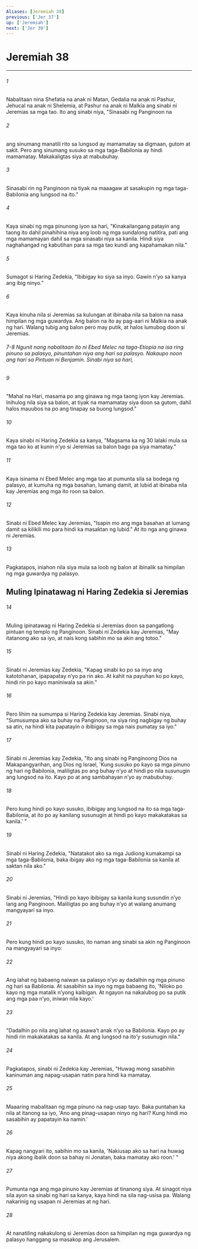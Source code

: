 ```yaml
---
Aliases: [Jeremiah 38]
previous: ['Jer 37']
up: ['Jeremiah']
next: ['Jer 39']
---
```

# Jeremiah 38

***






















###### 1 










Nabalitaan nina Shefatia na anak ni Matan, Gedalia na anak ni Pashur, Jehucal na anak ni Shelemia, at Pashur na anak ni Malkia ang sinabi ni Jeremias sa mga tao. Ito ang sinabi niya, "Sinasabi ng Panginoon na 





















###### 2 










ang sinumang manatili rito sa lungsod ay mamamatay sa digmaan, gutom at sakit. Pero ang sinumang susuko sa mga taga-Babilonia ay hindi mamamatay. Makakaligtas siya at mabubuhay. 





















###### 3 










Sinasabi rin ng Panginoon na tiyak na maaagaw at sasakupin ng mga taga-Babilonia ang lungsod na ito." 





















###### 4 










Kaya sinabi ng mga pinunong iyon sa hari, "Kinakailangang patayin ang taong ito dahil pinahihina niya ang loob ng mga sundalong natitira, pati ang mga mamamayan dahil sa mga sinasabi niya sa kanila. Hindi siya naghahangad ng kabutihan para sa mga tao kundi ang kapahamakan nila." 





















###### 5 










Sumagot si Haring Zedekia, "Ibibigay ko siya sa inyo. Gawin nʼyo sa kanya ang ibig ninyo." 





















###### 6 










Kaya kinuha nila si Jeremias sa kulungan at ibinaba nila sa balon na nasa himpilan ng mga guwardya. Ang balon na ito ay pag-aari ni Malkia na anak ng hari. Walang tubig ang balon pero may putik, at halos lumubog doon si Jeremias.

###### 7-8 Ngunit nang nabalitaan ito ni Ebed Melec na taga-Etiopia na isa ring pinuno sa palasyo, pinuntahan niya ang hari sa palasyo. Nakaupo noon ang hari sa Pintuan ni Benjamin. Sinabi niya sa hari, 





















###### 9 










"Mahal na Hari, masama po ang ginawa ng mga taong iyon kay Jeremias. Inihulog nila siya sa balon, at tiyak na mamamatay siya doon sa gutom, dahil halos mauubos na po ang tinapay sa buong lungsod." 





















###### 10 










Kaya sinabi ni Haring Zedekia sa kanya, "Magsama ka ng 30 lalaki mula sa mga tao ko at kunin nʼyo si Jeremias sa balon bago pa siya mamatay." 





















###### 11 










Kaya isinama ni Ebed Melec ang mga tao at pumunta sila sa bodega ng palasyo, at kumuha ng mga basahan, lumang damit, at lubid at ibinaba nila kay Jeremias ang mga ito roon sa balon. 





















###### 12 










Sinabi ni Ebed Melec kay Jeremias, "Isapin mo ang mga basahan at lumang damit sa kilikili mo para hindi ka masaktan ng lubid." At ito nga ang ginawa ni Jeremias. 





















###### 13 










Pagkatapos, iniahon nila siya mula sa loob ng balon at ibinalik sa himpilan ng mga guwardya ng palasyo.

## Muling Ipinatawag ni Haring Zedekia si Jeremias 





















###### 14 










Muling ipinatawag ni Haring Zedekia si Jeremias doon sa pangatlong pintuan ng templo ng Panginoon. Sinabi ni Zedekia kay Jeremias, "May itatanong ako sa iyo, at nais kong sabihin mo sa akin ang totoo." 





















###### 15 










Sinabi ni Jeremias kay Zedekia, "Kapag sinabi ko po sa inyo ang katotohanan, ipapapatay nʼyo pa rin ako. At kahit na payuhan ko po kayo, hindi rin po kayo maniniwala sa akin." 





















###### 16 










Pero lihim na sumumpa si Haring Zedekia kay Jeremias. Sinabi niya, "Sumusumpa ako sa buhay na Panginoon, na siya ring nagbigay ng buhay sa atin, na hindi kita papatayin o ibibigay sa mga nais pumatay sa iyo." 





















###### 17 










Sinabi ni Jeremias kay Zedekia, "Ito ang sinabi ng Panginoong Dios na Makapangyarihan, ang Dios ng Israel, 'Kung susuko po kayo sa mga pinuno ng hari ng Babilonia, maliligtas po ang buhay nʼyo at hindi po nila susunugin ang lungsod na ito. Kayo po at ang sambahayan nʼyo ay mabubuhay. 





















###### 18 










Pero kung hindi po kayo susuko, ibibigay ang lungsod na ito sa mga taga-Babilonia, at ito po ay kanilang susunugin at hindi po kayo makakatakas sa kanila.' " 





















###### 19 










Sinabi ni Haring Zedekia, "Natatakot ako sa mga Judiong kumakampi sa mga taga-Babilonia, baka ibigay ako ng mga taga-Babilonia sa kanila at saktan nila ako." 





















###### 20 










Sinabi ni Jeremias, "Hindi po kayo ibibigay sa kanila kung susundin nʼyo lang ang Panginoon. Maliligtas po ang buhay nʼyo at walang anumang mangyayari sa inyo. 





















###### 21 










Pero kung hindi po kayo susuko, ito naman ang sinabi sa akin ng Panginoon na mangyayari sa inyo: 





















###### 22 










Ang lahat ng babaeng naiwan sa palasyo nʼyo ay dadalhin ng mga pinuno ng hari sa Babilonia. At sasabihin sa inyo ng mga babaeng ito, 'Niloko po kayo ng mga matalik nʼyong kaibigan. At ngayon na nakalubog po sa putik ang mga paa nʼyo, iniwan nila kayo.' 





















###### 23 










"Dadalhin po nila ang lahat ng asawaʼt anak nʼyo sa Babilonia. Kayo po ay hindi rin makakatakas sa kanila. At ang lungsod na itoʼy susunugin nila." 





















###### 24 










Pagkatapos, sinabi ni Zedekia kay Jeremias, "Huwag mong sasabihin kaninuman ang napag-usapan natin para hindi ka mamatay. 





















###### 25 










Maaaring mabalitaan ng mga pinuno na nag-usap tayo. Baka puntahan ka nila at itanong sa iyo, 'Ano ang pinag-usapan ninyo ng hari? Kung hindi mo sasabihin ay papatayin ka namin.' 





















###### 26 










Kapag nangyari ito, sabihin mo sa kanila, 'Nakiusap ako sa hari na huwag niya akong ibalik doon sa bahay ni Jonatan, baka mamatay ako roon.' " 





















###### 27 










Pumunta nga ang mga pinuno kay Jeremias at tinanong siya. At sinagot niya sila ayon sa sinabi ng hari sa kanya, kaya hindi na sila nag-usisa pa. Walang nakarinig ng usapan ni Jeremias at ng hari. 





















###### 28 










At nanatiling nakakulong si Jeremias doon sa himpilan ng mga guwardya ng palasyo hanggang sa masakop ang Jerusalem.
